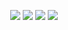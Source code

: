 <p align='center'>
 <a href="https://solved.ac/profile/khcho0125"><img src="http://mazassumnida.wtf/api/v2/generate_badge?boj=khcho0125"/></a>
 <img src="http://mazandi.herokuapp.com/api?handle=khcho0125&theme=cold"/>
 <img src="https://github-readme-stats-igahx3ovt-khcho0125.vercel.app/api/top-langs/?username=khcho0125&layout=compact&hide=Dockerfile"/>
 <img src="https://github-readme-stats-igahx3ovt-khcho0125.vercel.app/api?username=khcho0125&bg_color=27,d9a7c7,fffcdc&title_color=3a1c71&text_color=3a6186"/>
<p/>
